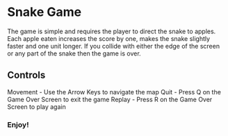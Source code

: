 # Snake Game
The game is simple and requires the player to direct the snake to apples. Each apple eaten increases the score by one, makes the snake slightly faster and one unit longer. If you collide with either the edge of the screen or any part of the snake then the game is over.

## Controls
Movement - Use the Arrow Keys to navigate the map
Quit - Press Q on the Game Over Screen to exit the game
Replay - Press R on the Game Over Screen to play again

### Enjoy!
